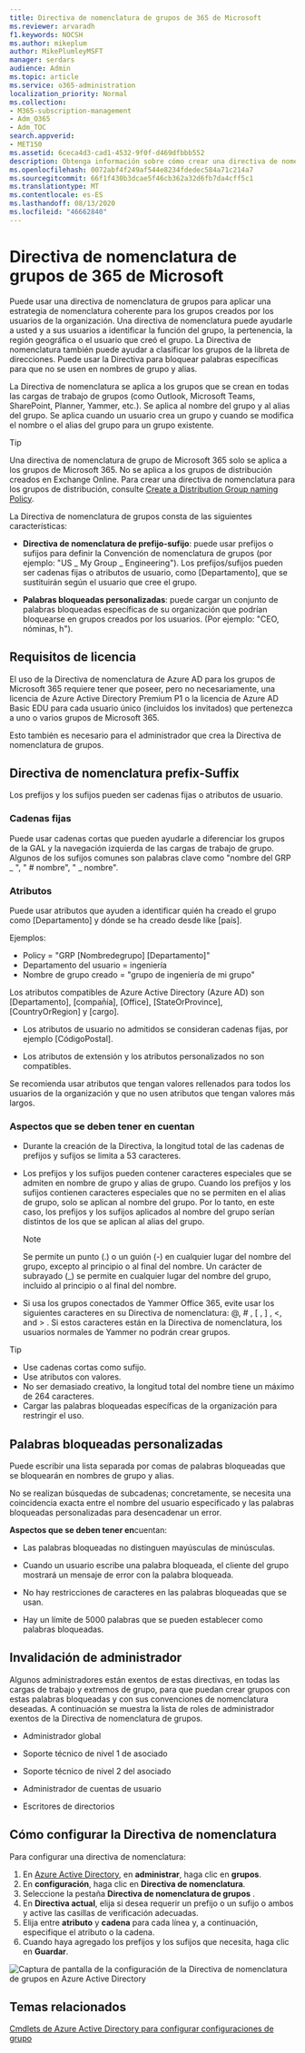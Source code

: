 ```yaml
---
title: Directiva de nomenclatura de grupos de 365 de Microsoft
ms.reviewer: arvaradh
f1.keywords: NOCSH
ms.author: mikeplum
author: MikePlumleyMSFT
manager: serdars
audience: Admin
ms.topic: article
ms.service: o365-administration
localization_priority: Normal
ms.collection:
- M365-subscription-management
- Adm_O365
- Adm_TOC
search.appverid:
- MET150
ms.assetid: 6ceca4d3-cad1-4532-9f0f-d469dfbbb552
description: Obtenga información sobre cómo crear una directiva de nomenclatura para grupos de Microsoft 365.
ms.openlocfilehash: 0072abf4f249af544e8234fdedec584a71c214a7
ms.sourcegitcommit: 66f1f430b3dcae5f46cb362a32d6fb7da4cff5c1
ms.translationtype: MT
ms.contentlocale: es-ES
ms.lasthandoff: 08/13/2020
ms.locfileid: "46662840"
---
```

# <a name="microsoft-365-groups-naming-policy"></a>Directiva de nomenclatura de grupos de 365 de Microsoft

Puede usar una directiva de nomenclatura de grupos para aplicar una estrategia de nomenclatura coherente para los grupos creados por los usuarios de la organización. Una directiva de nomenclatura puede ayudarle a usted y a sus usuarios a identificar la función del grupo, la pertenencia, la región geográfica o el usuario que creó el grupo. La Directiva de nomenclatura también puede ayudar a clasificar los grupos de la libreta de direcciones. Puede usar la Directiva para bloquear palabras específicas para que no se usen en nombres de grupo y alias.

La Directiva de nomenclatura se aplica a los grupos que se crean en todas las cargas de trabajo de grupos (como Outlook, Microsoft Teams, SharePoint, Planner, Yammer, etc.). Se aplica al nombre del grupo y al alias del grupo. Se aplica cuando un usuario crea un grupo y cuando se modifica el nombre o el alias del grupo para un grupo existente.

> [!TIP]
> Una directiva de nomenclatura de grupo de Microsoft 365 solo se aplica a los grupos de Microsoft 365. No se aplica a los grupos de distribución creados en Exchange Online. Para crear una directiva de nomenclatura para los grupos de distribución, consulte [Create a Distribution Group naming Policy](https://docs.microsoft.com/exchange/recipients-in-exchange-online/manage-distribution-groups/create-group-naming-policy).

La Directiva de nomenclatura de grupos consta de las siguientes características:

- **Directiva de nomenclatura de prefijo-sufijo**: puede usar prefijos o sufijos para definir la Convención de nomenclatura de grupos (por ejemplo: "US \_ My Group \_ Engineering"). Los prefijos/sufijos pueden ser cadenas fijas o atributos de usuario, como [Departamento], que se sustituirán según el usuario que cree el grupo.

- **Palabras bloqueadas personalizadas**: puede cargar un conjunto de palabras bloqueadas específicas de su organización que podrían bloquearse en grupos creados por los usuarios. (Por ejemplo: "CEO, nóminas, h").

## <a name="licensing-requirements"></a>Requisitos de licencia

El uso de la Directiva de nomenclatura de Azure AD para los grupos de Microsoft 365 requiere tener que poseer, pero no necesariamente, una licencia de Azure Active Directory Premium P1 o la licencia de Azure AD Basic EDU para cada usuario único (incluidos los invitados) que pertenezca a uno o varios grupos de Microsoft 365.

Esto también es necesario para el administrador que crea la Directiva de nomenclatura de grupos.

## <a name="prefix-suffix-naming-policy"></a>Directiva de nomenclatura prefix-Suffix

Los prefijos y los sufijos pueden ser cadenas fijas o atributos de usuario.

### <a name="fixed-strings"></a>Cadenas fijas

Puede usar cadenas cortas que pueden ayudarle a diferenciar los grupos de la GAL y la navegación izquierda de las cargas de trabajo de grupo. Algunos de los sufijos comunes son palabras clave como "nombre del GRP \_ ", " \# nombre", " \_ nombre".

### <a name="attributes"></a>Atributos

Puede usar atributos que ayuden a identificar quién ha creado el grupo como [Departamento] y dónde se ha creado desde like [país].

Ejemplos:

- Policy = "GRP [Nombredegrupo] [Departamento]"
- Departamento del usuario = ingeniería
- Nombre de grupo creado = "grupo de ingeniería de mi grupo"

Los atributos compatibles de Azure Active Directory (Azure AD) son [Departamento], [compañía], [Office], [StateOrProvince], [CountryOrRegion] y [cargo].

- Los atributos de usuario no admitidos se consideran cadenas fijas, por ejemplo [CódigoPostal].

- Los atributos de extensión y los atributos personalizados no son compatibles.

Se recomienda usar atributos que tengan valores rellenados para todos los usuarios de la organización y que no usen atributos que tengan valores más largos.

### <a name="things-to-look-out-for"></a>Aspectos que se deben tener en cuentan

- Durante la creación de la Directiva, la longitud total de las cadenas de prefijos y sufijos se limita a 53 caracteres.

- Los prefijos y los sufijos pueden contener caracteres especiales que se admiten en nombre de grupo y alias de grupo. Cuando los prefijos y los sufijos contienen caracteres especiales que no se permiten en el alias de grupo, solo se aplican al nombre del grupo. Por lo tanto, en este caso, los prefijos y los sufijos aplicados al nombre del grupo serían distintos de los que se aplican al alias del grupo.

  > [!NOTE]
  > Se permite un punto (.) o un guión (-) en cualquier lugar del nombre del grupo, excepto al principio o al final del nombre. Un carácter de subrayado (_) se permite en cualquier lugar del nombre del grupo, incluido al principio o al final del nombre.

- Si usa los grupos conectados de Yammer Office 365, evite usar los siguientes caracteres en su Directiva de nomenclatura: @, \# , \[ , \] , \<, and \> . Si estos caracteres están en la Directiva de nomenclatura, los usuarios normales de Yammer no podrán crear grupos.

> [!Tip]
> - Use cadenas cortas como sufijo.
> - Use atributos con valores.
> - No ser demasiado creativo, la longitud total del nombre tiene un máximo de 264 caracteres.
> - Cargar las palabras bloqueadas específicas de la organización para restringir el uso.

## <a name="custom-blocked-words"></a>Palabras bloqueadas personalizadas

Puede escribir una lista separada por comas de palabras bloqueadas que se bloquearán en nombres de grupo y alias.

No se realizan búsquedas de subcadenas; concretamente, se necesita una coincidencia exacta entre el nombre del usuario especificado y las palabras bloqueadas personalizadas para desencadenar un error.

**Aspectos que se deben tener en**cuentan:

- Las palabras bloqueadas no distinguen mayúsculas de minúsculas.

- Cuando un usuario escribe una palabra bloqueada, el cliente del grupo mostrará un mensaje de error con la palabra bloqueada.

- No hay restricciones de caracteres en las palabras bloqueadas que se usan.

- Hay un límite de 5000 palabras que se pueden establecer como palabras bloqueadas.

## <a name="admin-override"></a>Invalidación de administrador

Algunos administradores están exentos de estas directivas, en todas las cargas de trabajo y extremos de grupo, para que puedan crear grupos con estas palabras bloqueadas y con sus convenciones de nomenclatura deseadas. A continuación se muestra la lista de roles de administrador exentos de la Directiva de nomenclatura de grupos.

- Administrador global

- Soporte técnico de nivel 1 de asociado

- Soporte técnico de nivel 2 del asociado

- Administrador de cuentas de usuario

- Escritores de directorios

## <a name="how-to-set-up-the-naming-policy"></a>Cómo configurar la Directiva de nomenclatura

Para configurar una directiva de nomenclatura:

1. En [Azure Active Directory](https://aad.portal.azure.com), en **administrar**, haga clic en **grupos**.
2. En **configuración**, haga clic en **Directiva de nomenclatura**.
3. Seleccione la pestaña **Directiva de nomenclatura de grupos** .
4. En **Directiva actual**, elija si desea requerir un prefijo o un sufijo o ambos y active las casillas de verificación adecuadas.
5. Elija entre **atributo** y **cadena** para cada línea y, a continuación, especifique el atributo o la cadena.
6. Cuando haya agregado los prefijos y los sufijos que necesita, haga clic en **Guardar**.

![Captura de pantalla de la configuración de la Directiva de nomenclatura de grupos en Azure Active Directory](../media/groups-naming-policy-azure.png)

## <a name="related-topics"></a>Temas relacionados

[Cmdlets de Azure Active Directory para configurar configuraciones de grupo](https://go.microsoft.com/fwlink/?linkid=868341)
